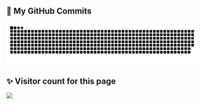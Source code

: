 ## 🎉 My GitHub Commits

<picture>
  <source media="(prefers-color-scheme: dark)" srcset="https://raw.githubusercontent.com/pzjawa/pzjawa/output/github-contribution-grid-snake-dark.svg">
  <source media="(prefers-color-scheme: light)" srcset="https://raw.githubusercontent.com/pzjawa/pzjawa/output/github-contribution-grid-snake.svg">
  <img alt="github contribution grid snake animation" src="https://raw.githubusercontent.com/pzjawa/pzjawa/output/github-contribution-grid-snake.svg">
</picture>

<br>

## ✨ Visitor count for this page

![](https://count.kjchmc.cn/get/@pzjawa)
